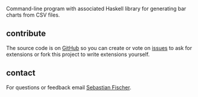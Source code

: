 Command-line program with associated Haskell library for generating
bar charts from CSV files.

## contribute

The source code is on [GitHub] so you can create or vote on [issues]
to ask for extensions or fork this project to write extensions
yourself.

## contact

For questions or feedback email [Sebastian Fischer][email].

[email]: mailto:sebf@informatik.uni-kiel.de
[GitHub]: http://github.com/sebfisch/haskell-barchart 
[issues]: http://github.com/sebfisch/haskell-barchart/issues


